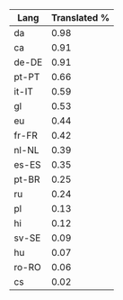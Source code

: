 | Lang | Translated % |
| --- | --- |
| da | 0.98 |
| ca | 0.91 |
| de-DE | 0.91 |
| pt-PT | 0.66 |
| it-IT | 0.59 |
| gl | 0.53 |
| eu | 0.44 |
| fr-FR | 0.42 |
| nl-NL | 0.39 |
| es-ES | 0.35 |
| pt-BR | 0.25 |
| ru | 0.24 |
| pl | 0.13 |
| hi | 0.12 |
| sv-SE | 0.09 |
| hu | 0.07 |
| ro-RO | 0.06 |
| cs | 0.02 |
